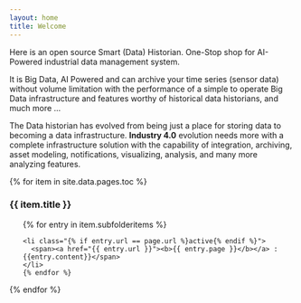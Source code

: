 ```yaml
---
layout: home
title: Welcome
---
```


Here is an open source Smart (Data) Historian. One-Stop shop for AI-Powered industrial data management system.

<p class="text-info">It is Big Data, AI Powered and can archive your time series (sensor data) without volume limitation with the performance of a simple to operate Big Data infrastructure and features worthy of historical data historians, and much more ...</p>

The Data historian has evolved from being just a place for storing data to becoming a data infrastructure. **Industry 4.0** evolution needs more with a complete infrastructure solution with the capability of integration, archiving, asset modeling, notifications, visualizing, analysis, and many more analyzing features. 




{% for item in site.data.pages.toc %}
<h3>{{ item.title }}</h3>
  <ul>
    {% for entry in item.subfolderitems %}

    <li class="{% if entry.url == page.url %}active{% endif %}">
      <span><a href="{{ entry.url }}"><b>{{ entry.page }}</b></a> : {{entry.content}}</span>
    </li>
    {% endfor %}
  </ul>
{% endfor %}



